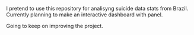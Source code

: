 I pretend to use this repository for analisyng suicide data stats from Brazil. Currently planning to make an interactive dashboard with panel.




Going to keep on improving the project.

